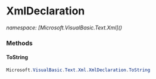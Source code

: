 ﻿# XmlDeclaration
_namespace: [Microsoft.VisualBasic.Text.Xml](<a href="#" onClick="load('/docs/Microsoft.VisualBasic.Text.Xml/index.md')"></a>)_





### Methods

#### ToString
```csharp
Microsoft.VisualBasic.Text.Xml.XmlDeclaration.ToString
```
<?xml version="{@``F:Microsoft.VisualBasic.Text.Xml.XmlDeclaration.version``}" encoding="{@``F:Microsoft.VisualBasic.Text.Xml.XmlDeclaration.encoding``}" standalone="{@``F:Microsoft.VisualBasic.Text.Xml.XmlDeclaration.standalone``}"?>


